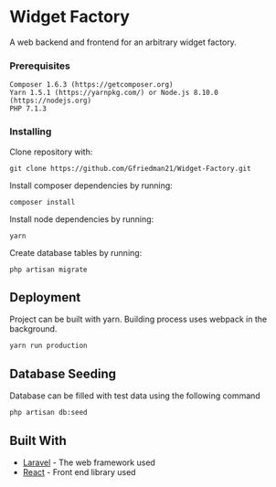 # Widget Factory

A web backend and frontend for an arbitrary widget factory.

### Prerequisites

```
Composer 1.6.3 (https://getcomposer.org)
Yarn 1.5.1 (https://yarnpkg.com/) or Node.js 8.10.0 (https://nodejs.org)
PHP 7.1.3
```

### Installing

Clone repository with:

```
git clone https://github.com/Gfriedman21/Widget-Factory.git
```
Install composer dependencies by running:
```
composer install
```

Install node dependencies by running:
```
yarn
```

Create database tables by running:
```
php artisan migrate
```

## Deployment

Project can be built with yarn. Building process uses webpack in the background.
```
yarn run production
```

## Database Seeding

Database can be filled with test data using the following command
```
php artisan db:seed
```

## Built With

* [Laravel](https://laravel.com/) - The web framework used
* [React](https://reactjs.org/) - Front end library used
